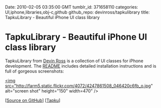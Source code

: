Date: 2010-02-05 03:35:00 GMT
tumblr_id: 371658110
categories: UI,iphone,libraries,obj-c,github
github_repo: devinross/tapkulibrary
title: TapkuLibrary - Beautiful iPhone UI class library 

# TapkuLibrary - Beautiful iPhone UI class library 

TapkuLibrary from [Devin Ross](http://devinsheaven.com) is a collection of UI classes for iPhone development. The [README](http://github.com/devinross/tapkulibrary#readme) includes detailed installation instructions and is full of gorgeous screenshots:

<a href="http://github.com/devinross/tapkulibrary"><img src="http://farm5.static.flickr.com/4072/4247861508_046420c6fb_o.jpg" alt="screen shot" height="150" width=470" /></a>

[[Source on GitHub](http://github.com/devinross/tapkulibrary)] [[Tapku](http://tapku.com/)]
